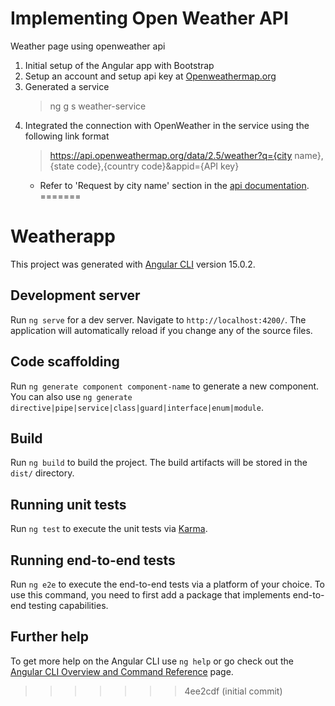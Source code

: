 # Implementing Open Weather API
Weather page using openweather api

1. Initial setup of the Angular app with Bootstrap
2. Setup an account and setup api key at [Openweathermap.org](https://www.google.com/url?sa=t&source=web&rct=j&opi=89978449&url=https://openweathermap.org/&ved=2ahUKEwij6NHhgo-JAxWxkYkEHTOTC54QFnoECAsQAQ&usg=AOvVaw018H_9U9cLmoQlvNn8NPy-)
3. Generated a service
    >ng g s weather-service
4. Integrated the connection with OpenWeather in the service using the following link format
    >https://api.openweathermap.org/data/2.5/weather?q={city name},{state code},{country code}&appid={API key}
    - Refer to 'Request by city name' section in the [api documentation](https://openweathermap.org/current#geo).
=======
# Weatherapp

This project was generated with [Angular CLI](https://github.com/angular/angular-cli) version 15.0.2.

## Development server

Run `ng serve` for a dev server. Navigate to `http://localhost:4200/`. The application will automatically reload if you change any of the source files.

## Code scaffolding

Run `ng generate component component-name` to generate a new component. You can also use `ng generate directive|pipe|service|class|guard|interface|enum|module`.

## Build

Run `ng build` to build the project. The build artifacts will be stored in the `dist/` directory.

## Running unit tests

Run `ng test` to execute the unit tests via [Karma](https://karma-runner.github.io).

## Running end-to-end tests

Run `ng e2e` to execute the end-to-end tests via a platform of your choice. To use this command, you need to first add a package that implements end-to-end testing capabilities.

## Further help

To get more help on the Angular CLI use `ng help` or go check out the [Angular CLI Overview and Command Reference](https://angular.io/cli) page.
>>>>>>> 4ee2cdf (initial commit)
